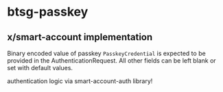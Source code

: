 # btsg-passkey


## x/smart-account implementation 

Binary encoded value of passkey `PasskeyCredential` is expected to be provided in the AuthenticationRequest. All other fields can be left blank or set with default values. 

authentication logic via smart-account-auth library!
